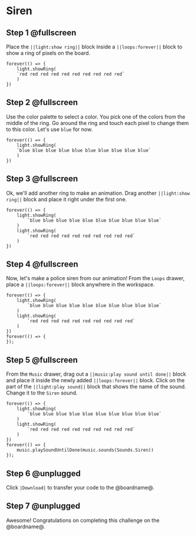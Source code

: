 # Siren

## Step 1 @fullscreen

Place the ``||light:show ring||`` block inside a ``||loops:forever||`` block to show a ring of pixels on the board.

```blocks
forever(() => {
    light.showRing(
    `red red red red red red red red red red`
    )
})
```

## Step 2 @fullscreen

Use the color palette to select a color. You pick one of the colors from the middle of the ring. Go around the ring and touch each pixel to change them to this color. Let's use `blue` for now.

```blocks
forever(() => {
    light.showRing(
    `blue blue blue blue blue blue blue blue blue blue`
    )
})
```

## Step 3 @fullscreen

Ok, we'll add another ring to make an animation. Drag another ``||light:show ring||`` block and place it right under the first one.

```blocks
forever(() => {
    light.showRing(
        `blue blue blue blue blue blue blue blue blue blue`
    )
    light.showRing(
        `red red red red red red red red red red`
    )
})
```

## Step 4 @fullscreen

Now, let's make a police siren from our animation! From the `Loops` drawer, place a ``||loops:forever||`` block anywhere in the workspace.

```blocks
forever(() => {
    light.showRing(
        `blue blue blue blue blue blue blue blue blue blue`
    )
    light.showRing(
        `red red red red red red red red red red`
    )
})
forever(() => {
});
```

## Step 5 @fullscreen

From the `Music` drawer, drag out a ``||music:play sound until done||`` block and place it inside the newly added ``||loops:forever||`` block.
Click on the part of the ``||light:play sound||`` block that shows the name of the sound. Change it to the ``Siren`` sound.

```blocks
forever(() => {
    light.showRing(
        `blue blue blue blue blue blue blue blue blue blue`
    )
    light.showRing(
        `red red red red red red red red red red`
    )
})
forever(() => {
    music.playSoundUntilDone(music.sounds(Sounds.Siren))
});
```

## Step 6 @unplugged

Click ``|Download|`` to transfer your code to the @boardname@.

## Step 7 @unplugged

Awesome! Congratulations on completing this challenge on the @boardname@.

